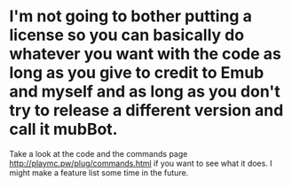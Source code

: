 I'm not going to bother putting a license so you can basically do whatever you want with the code as long as you give to credit to Emub and myself and as long as you don't try  to release a different version and call it mubBot.
====

Take a look at the code and the commands page http://playmc.pw/plug/commands.html if you want to see what it does. I might make a feature list some time in the future.
